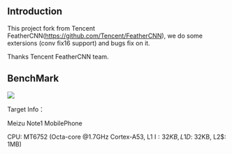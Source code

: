 ## Introduction

This project fork from Tencent FeatherCNN(https://github.com/Tencent/FeatherCNN), we do some extersions (conv fix16 support) and bugs fix on it.

Thanks Tencent FeatherCNN team.

## BenchMark
<img src="https://raw.githubusercontent.com/tianylijun/FeatherCNNEx/master/benchmark/benchmark.jpeg">


Target Info：

Meizu Note1 MobilePhone

CPU: MT6752 (Octa-core @1.7GHz Cortex-A53, L1 I$: 32KB, L1 D$: 32KB, L2$: 1MB)
